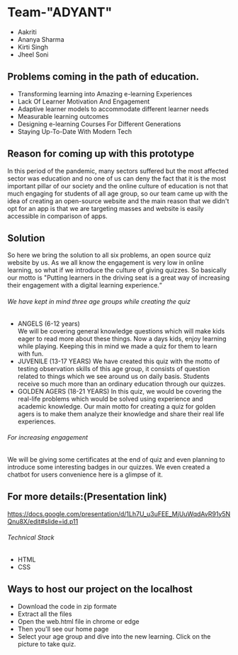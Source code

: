 # Team-"ADYANT"
- Aakriti
- Ananya Sharma
- Kirti Singh
- Jheel Soni

## Problems coming in the path of education.

- Transforming learning into Amazing e-learning Experiences
- Lack Of Learner Motivation And Engagement
- Adaptive learner models to accommodate different learner needs
- Measurable learning outcomes
- Designing e-learning Courses For Different Generations
- Staying Up-To-Date With Modern Tech

## Reason for coming up with this prototype

In this period of the pandemic, many sectors suffered but the most affected sector was education and no one of us can deny the fact that it is the most important pillar of our society and the online culture of education is not that much engaging for students of all age group, so our team came up with the idea of creating an open-source website and the main reason that we didn't opt for an app is that  we are targeting masses and website is easily accessible in comparison of apps. 

## Solution
So here we bring the solution to all six problems,  an open source quiz website by us. As we all know the engagement is very low in online learning, so what if we introduce the culture of giving quizzes. So basically our motto is "Putting learners in the driving seat is a great way of increasing their engagement with a digital learning experience.“

###### We have kept in mind three age groups while creating the quiz
- ANGELS (6-12 years)  
We will be covering general knowledge questions which will make kids eager to read more about these things. Now a days kids, enjoy learning while playing. Keeping this in mind we made a quiz for them to learn with fun.
- JUVENILE (13-17 YEARS)
We have created this quiz with the motto of testing observation skills of this age group, it consists of question related to things which we see around us on daily basis. Students receive so much more than an ordinary education through our quizzes.
- GOLDEN AGERS (18-21 YEARS)
In this quiz, we would be covering the real-life problems which would be solved using experience and academic knowledge. Our main motto for creating a quiz for golden agers is to make them analyze their knowledge and share their real life experiences. 

###### For increasing engagement
We will be giving some certificates at the end of quiz and even planning to introduce some interesting badges in our quizzes.
We even created a chatbot for users convenience here is a glimpse of it.

## For more details:(Presentation link)
https://docs.google.com/presentation/d/1Lh7U_u3uFEE_MjUuWqdAvR91y5NQnu8X/edit#slide=id.p11

###### Technical Stack
- HTML
- CSS

## Ways to host our project on the localhost
- Download the code in zip formate
- Extract all the files
- Open the web.html file in chrome or edge 
- Then you'll see our home page
- Select your age group and dive into the new learning. Click on the picture to take quiz.
